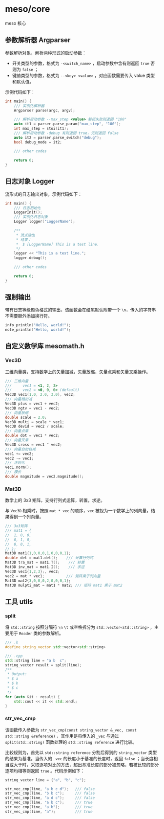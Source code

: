 # meso/core

meso 核心

## 参数解析器 Argparser

参数解析对象，解析两种形式的启动参数：

 - 开关类型的参数，格式为 `-<switch_name>` ，启动参数中含有则返回 `true` 否则为 `false` ；
 - 键值类型的参数，格式为 `--<key> <value>` ，对应函数需要传入 value 类型和默认值。
   
示例代码如下：

```c++
int main() {
    /// 实例化解析器
    Argparser parse(argc, argv);
    
    /// 解析启动参数 --max_step <value> 解析失败则返回 "100"
    auto it1 = parser.parse_param("max_step", "100");
    int max_step = stoi(it1);
    /// 解析启动参数 -debug 有则返回 true，无则返回 false
    auto it2 = parser.parse_switch("debug");
    bool debug_mode = it2;
    
    /// other codes
    
    return 0;
}
```

## 日志对象 Logger

流形式的日志输出对象，示例代码如下：

```c++
int main() {
    /// 日志初始化
    LoggerInit();
    /// 实例化日志对象
    Logger logger("LoggerName");
    
    /**
     * 流式输出
     * 结果：
     *  $ [LoggerName] This is a test line.
     */
    logger << "This is a test line.";
    logger.debug();
    
    /// other codes
    
    return 0;
}
```

## 强制输出

带有日志等级颜色格式的输出，该函数会在结尾默认附带一个 `\n`，传入的字符串不需要额外添加换行符。

```c++
info_println("Hello, world!");
note_println("Hello, world!");
```

## 自定义数学库 mesomath.h

### Vec3D

三维向量类，支持数学上的矢量加减，矢量放缩，矢量点乘和矢量叉乘操作。

```c++
/// 三维向量
///     vec1 = <1, 2, 3>
///     vec2 = <0, 0, 0> (default)
Vec3D vec1(1.0, 2.0, 3.0), vec2;
/// 向量相加减
Vec3D plus = vec1 + vec2;
Vec3D ngtv = vec1 - vec2;
/// 向量放缩
double scale = 2.0;
Vec3D multi = scale * vec1;
Vec3D devid = vec2 / scale;
/// 向量点乘
double dot = vec1 * vec2;
/// 向量叉乘
Vec3D cross = vec1 ^ vec2;
/// 向量自加自减
vec1 += vec2;
vec2 -= vec1;
/// 正则化
vec1.norm();
/// 模长
double magnitude = vec2.magnitude();
```

### Mat3D

数学上的 3x3 矩阵，支持行列式运算，转置，求逆。

与 `Vec3D` 相乘时，按照 `mat * vec` 的顺序，`vec` 被视为一个数学上的列向量，结果得到一个列向量。

```c++
/// 3x3矩阵
/// mat1 = {
//  1, 0, 0,
//  0, 1, 0,
//  0, 0, 1,
// };
Mat3D mat1{1,0,0,0,1,0,0,0,1};
double det = mat1.det();    /// 计算行列式
Mat3D tra_mat = mat1.T();    /// 转置
Mat3D inv_mat = mat1.I();    /// 求逆
Vec3D vec1{1,2,3};, vec2;
vec2 = mat * vec1;          /// 矩阵乘于列向量
Mat3D mat2{3,0,0,0,2,0,0,0,1};
Mat3D mulpti_mat = mat1 * mat2; /// 矩阵 mat1 乘于 mat2
```

## 工具 utils

### split

将 ```std::string``` 按照分隔符 `\n`  `\t` 或空格拆分为 ```std::vector<std::string>``` ，主要用于 `Reader` 类的参数解析。

```c++
/// .h
#define string_vector std::vector<std::string>

/// .cpp
std::string line = "a b  c";
string_vector result = split(line);
/**
 * Output:
 * $ a
 * $ b
 * $ c
 */
for (auto &it : result) {
    std::cout << it << std::endl;
}
```

### str_vec_cmp

该函数传入参数为 `str_vec_cmp(const string_vector &_vec, const std::string &reference)` ，其作用是将传入的 `_vec` 与通过 `split(std::string)` 函数处理的 `std::string reference` 进行比较。

比较规则为，首先以 `std::string reference` 分割后得到的 `string_vector` 类型的结果为基准。当传入的 `_vec` 的长度小于基准的长度时，返回 `false` ；当长度相当或大于时，采取逐项对比的方法，超出基准长度的部分被忽略，若被比较的部分逐项均相等则返回 `true` 。代码示例如下：

```c++
string_vector line = {"a", "b", "c"};

str_vec_cmp(line, "a b c d");   /// false
str_vec_cmp(line, "b b c");     /// false
str_vec_cmp(line, "a d c");     /// false
str_vec_cmp(line, "a b c");     /// true
str_vec_cmp(line, "a b");       /// true
str_vec_cmp(line, "a");         /// true
```
